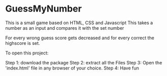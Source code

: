 # GuessMyNumber
 
 
 This is a small game based on HTML, CSS and Javascript This takes a number as an input and compares it with the set number

For every wrong guess score gets decreased and for every correct the highscore is set.

To open this project:

Step 1: download the package Step 2: extract all the Files Step 3: Open the 'index.html' file in any browser of your choice. Step 4: Have fun
